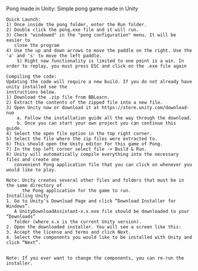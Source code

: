 Pong made in Unity:
Simple pong game made in Unity


	Quick Launch:
	1) Once inside the pong folder, enter the Run folder. 
	2) Double click the pong.exe file and it will run.
	3) Check "windowed" in the "pong configuration" menu. It will be easier to
	   close the program
	4) Use the up and down arrows to move the paddle on the right. Use the 'a' and 's' to move the left paddle. 
        5) Right now functionality is limited to one point is a win. In order to replay, you must press ESC and click on the .exe file again
	
	Compiling the code:
	Updating the code will require a new build. If you do not already have unity installed see the
	instructions below.
	1) Download the .zip file from BBLearn.
	2) Extract the contents of the zipped file into a new file.
	3) Open Unity now or download it at https://store.unity.com/download-nuo
		a. Follow the installation guide all the way through the download.
		b. Once you can start your own project you can continue this guide.
	4) Select the open file option in the top right corner.
	5) Select the file where the zip files were extracted to.
	6) This should open the Unity editor for this game of Pong.
	7) In the top left corner select file -> Build & Run.
	8) Unity will automatically compile everything into the necessary files and create one
	   convenient Pong application file that you can click on whenever you would like to play.

	Note: Unity creates several other files and folders that must be in the same directory of
	      the Pong application for the game to run.
	Installing Unity
	1. Go to Unity’s Download Page and click “Download Installer for Windows”.
	   A UnityDownloadAssistant-x.x.exe file should be downloaded to your “Downloads”
	   folder (where x.x is the current Unity version).
	2. Open the downloaded installer. You will see a screen like this:
	3. Accept the license and terms and click Next.
	4. Select the components you would like to be installed with Unity and click “Next”.


	Note: If you ever want to change the components, you can re-run the installer.
